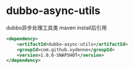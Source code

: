 # dubbo-async-utils
dubbo异步处理工具类
maven install后引用
```xml
<dependency>
    <artifactId>dubbo-async-utils</artifactId>
    <groupId>com.github.xydonne</groupId>
    <version>1.0.0-SNAPSHOT</version>
</dependency>
```

